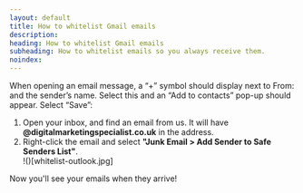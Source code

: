 ```yaml
---
layout: default
title: How to whitelist Gmail emails
description:
heading: How to whitelist Gmail emails
subheading: How to whitelist emails so you always receive them.
noindex:
---
```


When opening an email message, a “+” symbol should display next to From: and the sender’s name. Select this and an “Add to contacts” pop-up should appear. Select “Save”:

1. Open your inbox, and find an email from us. It will have **@digitalmarketingspecialist.co.uk** in the address.
2. Right-click the email and select **"Junk Email > Add Sender to Safe Senders List"**.<br> !()[whitelist-outlook.jpg]<br>

Now you'll see your emails when they arrive!